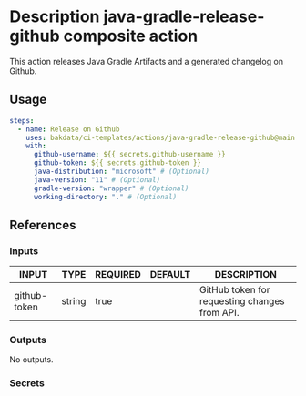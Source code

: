 # Description java-gradle-release-github composite action

This action releases Java Gradle Artifacts and a generated changelog on Github.

## Usage

```yaml
steps:
  - name: Release on Github
    uses: bakdata/ci-templates/actions/java-gradle-release-github@main
    with:
      github-username: ${{ secrets.github-username }}
      github-token: ${{ secrets.github-token }}
      java-distribution: "microsoft" # (Optional)
      java-version: "11" # (Optional)
      gradle-version: "wrapper" # (Optional)
      working-directory: "." # (Optional)
```

## References

### Inputs

<!-- AUTO-DOC-INPUT:START - Do not remove or modify this section -->

| INPUT        | TYPE   | REQUIRED | DEFAULT | DESCRIPTION                                   |
| ------------ | ------ | -------- | ------- | --------------------------------------------- |
| github-token | string | true     |         | GitHub token for requesting changes from API. |

<!-- AUTO-DOC-INPUT:END -->

### Outputs

<!-- AUTO-DOC-OUTPUT:START - Do not remove or modify this section -->

No outputs.

<!-- AUTO-DOC-OUTPUT:END -->

### Secrets
